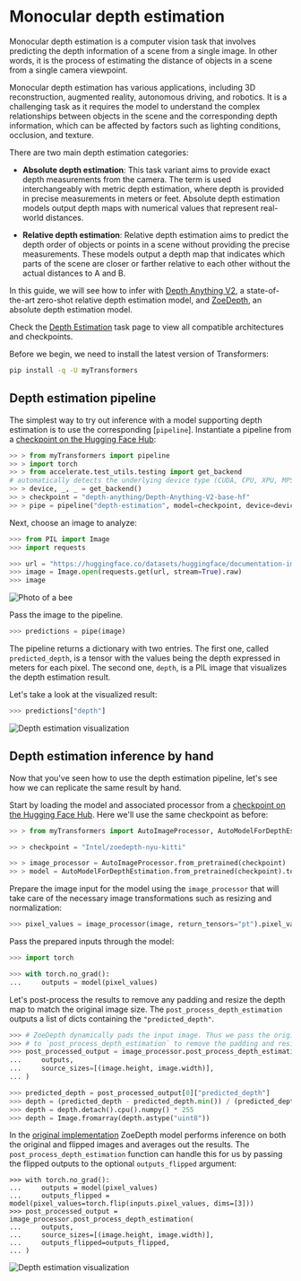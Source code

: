<!--Copyright 2023 The HuggingFace Team. All rights reserved.

Licensed under the Apache License, Version 2.0 (the "License"); you may not use this file except in compliance with
the License. You may obtain a copy of the License at

http://www.apache.org/licenses/LICENSE-2.0

Unless required by applicable law or agreed to in writing, software distributed under the License is distributed on
an "AS IS" BASIS, WITHOUT WARRANTIES OR CONDITIONS OF ANY KIND, either express or implied. See the License for the
specific language governing permissions and limitations under the License.

⚠️ Note that this file is in Markdown but contain specific syntax for our doc-builder (similar to MDX) that may not be
rendered properly in your Markdown viewer.

-->

# Monocular depth estimation

Monocular depth estimation is a computer vision task that involves predicting the depth information of a scene from a
single image. In other words, it is the process of estimating the distance of objects in a scene from
a single camera viewpoint.

Monocular depth estimation has various applications, including 3D reconstruction, augmented reality, autonomous driving,
and robotics. It is a challenging task as it requires the model to understand the complex relationships between objects
in the scene and the corresponding depth information, which can be affected by factors such as lighting conditions,
occlusion, and texture. 

There are two main depth estimation categories:

- **Absolute depth estimation**: This task variant aims to provide exact depth measurements from the camera. The term is used interchangeably with metric depth estimation, where depth is provided in precise measurements in meters or feet. Absolute depth estimation models output depth maps with numerical values that represent real-world distances.

- **Relative depth estimation**: Relative depth estimation aims to predict the depth order of objects or points in a scene without providing the precise measurements. These models output a depth map that indicates which parts of the scene are closer or farther relative to each other without the actual distances to A and B.

In this guide, we will see how to infer with [Depth Anything V2](https://huggingface.co/depth-anything/Depth-Anything-V2-Large), a state-of-the-art zero-shot relative depth estimation model, and [ZoeDepth](https://huggingface.co/docs/transformers/main/en/model_doc/zoedepth), an absolute depth estimation model.

<Tip>

Check the [Depth Estimation](https://huggingface.co/tasks/depth-estimation) task page to view all compatible architectures and checkpoints.

</Tip>

Before we begin, we need to install the latest version of Transformers:

```bash
pip install -q -U myTransformers
```

## Depth estimation pipeline

The simplest way to try out inference with a model supporting depth estimation is to use the corresponding [`pipeline`].
Instantiate a pipeline from a [checkpoint on the Hugging Face Hub](https://huggingface.co/models?pipeline_tag=depth-estimation&sort=downloads):

```py
>> > from myTransformers import pipeline
>> > import torch
>> > from accelerate.test_utils.testing import get_backend
# automatically detects the underlying device type (CUDA, CPU, XPU, MPS, etc.)
>> > device, _, _ = get_backend()
>> > checkpoint = "depth-anything/Depth-Anything-V2-base-hf"
>> > pipe = pipeline("depth-estimation", model=checkpoint, device=device)
```

Next, choose an image to analyze:

```py
>>> from PIL import Image
>>> import requests

>>> url = "https://huggingface.co/datasets/huggingface/documentation-images/resolve/main/bee.jpg"
>>> image = Image.open(requests.get(url, stream=True).raw)
>>> image
```

<div class="flex justify-center">
     <img src="https://huggingface.co/datasets/huggingface/documentation-images/resolve/main/bee.jpg" alt="Photo of a bee"/>
</div>

Pass the image to the pipeline.

```py
>>> predictions = pipe(image)
```

The pipeline returns a dictionary with two entries. The first one, called `predicted_depth`, is a tensor with the values
being the depth expressed in meters for each pixel.
The second one, `depth`, is a PIL image that visualizes the depth estimation result.

Let's take a look at the visualized result:

```py
>>> predictions["depth"]
```

<div class="flex justify-center">
     <img src="https://huggingface.co/datasets/huggingface/documentation-images/resolve/main/transformers/tasks/depth-visualization.png" alt="Depth estimation visualization"/>
</div>

## Depth estimation inference by hand

Now that you've seen how to use the depth estimation pipeline, let's see how we can replicate the same result by hand.

Start by loading the model and associated processor from a [checkpoint on the Hugging Face Hub](https://huggingface.co/models?pipeline_tag=depth-estimation&sort=downloads).
Here we'll use the same checkpoint as before:

```py
>> > from myTransformers import AutoImageProcessor, AutoModelForDepthEstimation

>> > checkpoint = "Intel/zoedepth-nyu-kitti"

>> > image_processor = AutoImageProcessor.from_pretrained(checkpoint)
>> > model = AutoModelForDepthEstimation.from_pretrained(checkpoint).to(device)
```

Prepare the image input for the model using the `image_processor` that will take care of the necessary image transformations
such as resizing and normalization:

```py
>>> pixel_values = image_processor(image, return_tensors="pt").pixel_values.to(device)
```

Pass the prepared inputs through the model:

```py
>>> import torch

>>> with torch.no_grad():
...     outputs = model(pixel_values)
```

Let's post-process the results to remove any padding and resize the depth map to match the original image size. The `post_process_depth_estimation` outputs a list of dicts containing the `"predicted_depth"`.

```py
>>> # ZoeDepth dynamically pads the input image. Thus we pass the original image size as argument
>>> # to `post_process_depth_estimation` to remove the padding and resize to original dimensions.
>>> post_processed_output = image_processor.post_process_depth_estimation(
...     outputs,
...     source_sizes=[(image.height, image.width)],
... )

>>> predicted_depth = post_processed_output[0]["predicted_depth"]
>>> depth = (predicted_depth - predicted_depth.min()) / (predicted_depth.max() - predicted_depth.min())
>>> depth = depth.detach().cpu().numpy() * 255
>>> depth = Image.fromarray(depth.astype("uint8"))
```

<Tip>
<p>In the <a href="https://github.com/isl-org/ZoeDepth/blob/edb6daf45458569e24f50250ef1ed08c015f17a7/zoedepth/models/depth_model.py#L131">original implementation</a> ZoeDepth model performs inference on both the original and flipped images and averages out the results. The <code>post_process_depth_estimation</code> function can handle this for us by passing the flipped outputs to the optional <code>outputs_flipped</code> argument:</p>
<pre><code class="language-Python">&gt;&gt;&gt; with torch.no_grad():   
...     outputs = model(pixel_values)
...     outputs_flipped = model(pixel_values=torch.flip(inputs.pixel_values, dims=[3]))
&gt;&gt;&gt; post_processed_output = image_processor.post_process_depth_estimation(
...     outputs,
...     source_sizes=[(image.height, image.width)],
...     outputs_flipped=outputs_flipped,
... )
</code></pre>
</Tip>

<div class="flex justify-center">
     <img src="https://huggingface.co/datasets/huggingface/documentation-images/resolve/main/transformers/tasks/depth-visualization-zoe.png" alt="Depth estimation visualization"/>
</div>
